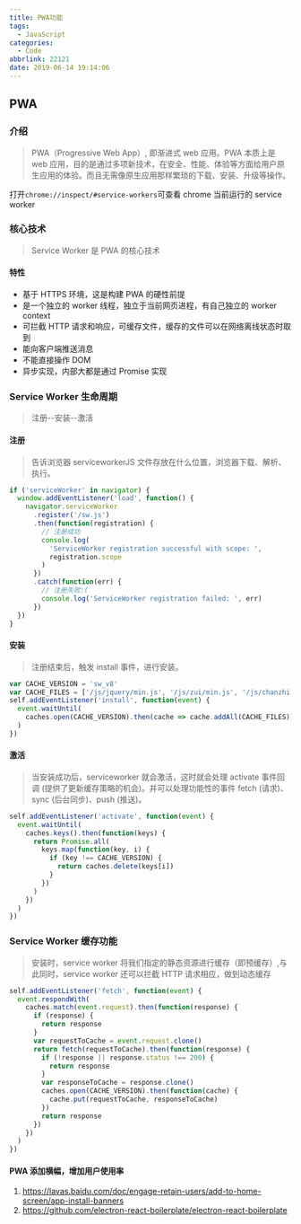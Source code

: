```yaml
---
title: PWA功能
tags:
  - JavaScript
categories:
  - Code
abbrlink: 22121
date: 2019-06-14 19:14:06
---
```


## PWA

### 介绍

> PWA（Progressive Web App）, 即渐进式 web 应用。PWA 本质上是 web 应用，目的是通过多项新技术，在安全、性能、体验等方面给用户原生应用的体验。而且无需像原生应用那样繁琐的下载、安装、升级等操作。

打开`chrome://inspect/#service-workers`可查看 chrome 当前运行的 service worker

### 核心技术

> Service Worker 是 PWA 的核心技术

#### 特性

- 基于 HTTPS 环境，这是构建 PWA 的硬性前提
- 是一个独立的 worker 线程，独立于当前网页进程，有自己独立的 worker context
- 可拦截 HTTP 请求和响应，可缓存文件，缓存的文件可以在网络离线状态时取到
- 能向客户端推送消息
- 不能直接操作 DOM
- 异步实现，内部大都是通过 Promise 实现

### Service Worker 生命周期

> 注册--安装--激活

#### 注册

> 告诉浏览器 serviceworkerJS 文件存放在什么位置，浏览器下载、解析、执行。

```js
if ('serviceWorker' in navigator) {
  window.addEventListener('load', function() {
    navigator.serviceWorker
      .register('/sw.js')
      .then(function(registration) {
        // 注册成功
        console.log(
          'ServiceWorker registration successful with scope: ',
          registration.scope
        )
      })
      .catch(function(err) {
        // 注册失败:(
        console.log('ServiceWorker registration failed: ', err)
      })
  })
}
```

#### 安装

> 注册结束后，触发 install 事件，进行安装。

```js
var CACHE_VERSION = 'sw_v8'
var CACHE_FILES = ['/js/jquery/min.js', '/js/zui/min.js', '/js/chanzhi.js']
self.addEventListener('install', function(event) {
  event.waitUntil(
    caches.open(CACHE_VERSION).then(cache => cache.addAll(CACHE_FILES))
  )
})
```

#### 激活

> 当安装成功后，serviceworker 就会激活，这时就会处理 activate 事件回调 (提供了更新缓存策略的机会)。并可以处理功能性的事件 fetch (请求)、sync (后台同步)、push (推送)。

```js
self.addEventListener('activate', function(event) {
  event.waitUntil(
    caches.keys().then(function(keys) {
      return Promise.all(
        keys.map(function(key, i) {
          if (key !== CACHE_VERSION) {
            return caches.delete(keys[i])
          }
        })
      )
    })
  )
})
```

### Service Worker 缓存功能

> 安装时，service worker 将我们指定的静态资源进行缓存（即预缓存）,与此同时，service worker 还可以拦截 HTTP 请求相应，做到动态缓存

```js
self.addEventListener('fetch', function(event) {
  event.respondWith(
    caches.match(event.request).then(function(response) {
      if (response) {
        return response
      }
      var requestToCache = event.request.clone()
      return fetch(requestToCache).then(function(response) {
        if (!response || response.status !== 200) {
          return response
        }
        var responseToCache = response.clone()
        caches.open(CACHE_VERSION).then(function(cache) {
          cache.put(requestToCache, responseToCache)
        })
        return response
      })
    })
  )
})
```

#### PWA 添加横幅，增加用户使用率

1. https://lavas.baidu.com/doc/engage-retain-users/add-to-home-screen/app-install-banners
2. https://github.com/electron-react-boilerplate/electron-react-boilerplate
